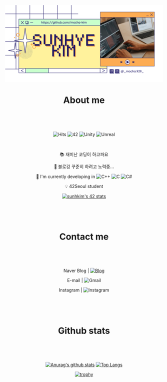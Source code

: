 <div align="center">
  
<img src="https://github.com/mocha-kim/mocha-kim/blob/main/banner.png" alt="banner">
</br>

# About me </br></br>

</br>

![Hits](https://hits.seeyoufarm.com/api/count/incr/badge.svg?url=https%3A%2F%2Fgithub.com%2Fmocha-kim%2Fhit-counter&count_bg=%230AABAE&title_bg=%23555555&title=hits&edge_flat=false)
![42](https://img.shields.io/badge/Born2Code-sunhkim-F5DF4D?style=flat&logo=42&logoColor=white)
![Unity](https://img.shields.io/badge/Unity-555555?style=flat&logo=Unity&logoColor=white)
![Unreal](https://img.shields.io/badge/UnrealEngine-555555?style=flat&logo=UnrealEngine&logoColor=white)

</br>

📚  재미난 코딩이 하고파요

💌  블로깅 꾸준히 하려고 노력중... 
<!--START_SECTION:feed-->
<!--END_SECTION:feed-->
  
🔭  I'm currently developing in
<img src="https://profilinator.rishav.dev/skills-assets/cplusplus-original.svg" alt="C++" height="20"> <img src="https://profilinator.rishav.dev/skills-assets/c-original.svg" alt="C" height="20"> <img src="https://profilinator.rishav.dev/skills-assets/csharp-original.svg" alt="C#" height="20">  
  
💡  42Seoul student

[![sunhkim's 42 stats](https://badge42.vercel.app/api/v2/cl2ahqr6k001109mh5u3fk3ee/stats?cursusId=21&coalitionId=85)](https://github.com/JaeSeoKim/badge42)

</br></br></br>

# Contact me </br></br>
  
</br>

Naver Blog | [![Blog](https://img.shields.io/badge/blog.naver.com/jsg2804-03C75A?style=flat-square&logo=Naver&logoColor=white)](https://blog.naver.com/jsg2804)

E-mail | ![Gmail](https://img.shields.io/badge/jsg2804@gmail.com-EA4335?style=flat-square&logo=Gmail&logoColor=white)

Instagram | ![Instagram](https://img.shields.io/badge/@_mocha.929_-E4405F?style=flat-square&logo=Instagram&logoColor=white)

</br></br></br>

# Github stats </br></br>
  
</br>

[![Anurag's github stats](https://github-readme-stats.vercel.app/api?username=mocha-kim&hide=issues&count_private=true&line_height=24&bg_color=363945&title_color=FFF29C&icon_color=FDAC53&text_color=C8FFCC)](https://github.com/anuraghazra/github-readme-stats)
[![Top Langs](https://github-readme-stats.vercel.app/api/top-langs/?username=mocha-kim&layout=compact&bg_color=363945&title_color=FFF29C&icon_color=FDAC53&text_color=C8FFCC)](https://github.com/anuraghazra/github-readme-stats)


[![trophy](https://github-profile-trophy.vercel.app/?username=mocha-kim&rank=-C&column=-1&theme=onedark)](https://github.com/ryo-ma/github-profile-trophy)
  
</div>

</br></br>
